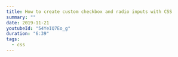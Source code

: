 ```yaml
---
title: How to create custom checkbox and radio inputs with CSS
summary: ""
date: 2019-11-21
youtubeId: "54YeIQ7Eo_g"
duration: "6:39"
tags:
  - css
---
```

